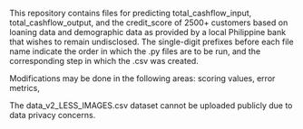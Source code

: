 This repository contains files for predicting total_cashflow_input, total_cashflow_output, and the credit_score of 2500+ customers based on loaning data and demographic data as provided by a local Philippine bank that wishes to remain undisclosed. The single-digit prefixes before each file name indicate the order in which the .py files are to be run, and the corresponding step in which the .csv was created.

Modifications may be done in the following areas: scoring values, error metrics, 

The data_v2_LESS_IMAGES.csv dataset cannot be uploaded publicly due to data privacy concerns.
